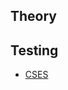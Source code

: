 ## Theory



## Testing

<ul>
<li><a href="https://cses.fi/paste/89c9bd1a052eb3659af826/">CSES</a></li>
</ul>